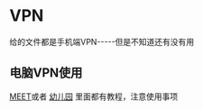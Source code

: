 # VPN
给的文件都是手机端VPN-----但是不知道还有没有用

## 电脑VPN使用
[MEET](https://www.ftest.cc/register?aff=27486)或者
[幼儿园](https://www.juziandroid.icu/auth/register?code=B0WC)
里面都有教程，注意使用事项
